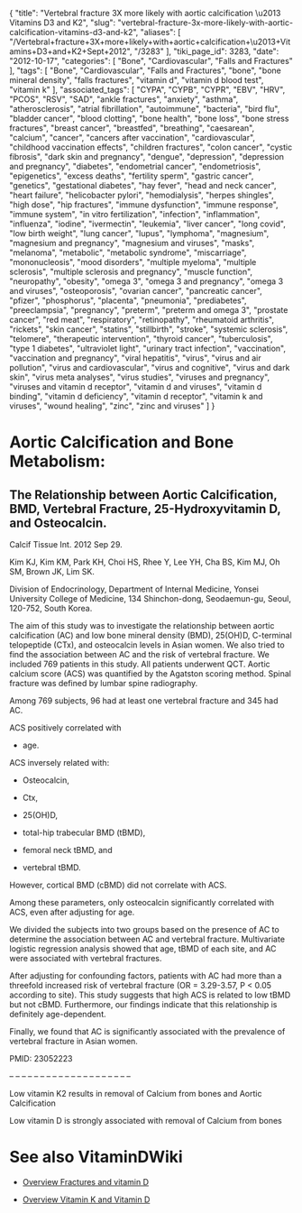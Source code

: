 {
    "title": "Vertebral fracture 3X more likely with aortic calcification \u2013 Vitamins D3 and K2",
    "slug": "vertebral-fracture-3x-more-likely-with-aortic-calcification-vitamins-d3-and-k2",
    "aliases": [
        "/Vertebral+fracture+3X+more+likely+with+aortic+calcification+\u2013+Vitamins+D3+and+K2+Sept+2012",
        "/3283"
    ],
    "tiki_page_id": 3283,
    "date": "2012-10-17",
    "categories": [
        "Bone",
        "Cardiovascular",
        "Falls and Fractures"
    ],
    "tags": [
        "Bone",
        "Cardiovascular",
        "Falls and Fractures",
        "bone",
        "bone mineral density",
        "falls fractures",
        "vitamin d",
        "vitamin d blood test",
        "vitamin k"
    ],
    "associated_tags": [
        "CYPA",
        "CYPB",
        "CYPR",
        "EBV",
        "HRV",
        "PCOS",
        "RSV",
        "SAD",
        "ankle fractures",
        "anxiety",
        "asthma",
        "atherosclerosis",
        "atrial fibrillation",
        "autoimmune",
        "bacteria",
        "bird flu",
        "bladder cancer",
        "blood clotting",
        "bone health",
        "bone loss",
        "bone stress fractures",
        "breast cancer",
        "breastfed",
        "breathing",
        "caesarean",
        "calcium",
        "cancer",
        "cancers after vaccination",
        "cardiovascular",
        "childhood vaccination effects",
        "children fractures",
        "colon cancer",
        "cystic fibrosis",
        "dark skin and pregnancy",
        "dengue",
        "depression",
        "depression and pregnancy",
        "diabetes",
        "endometrial cancer",
        "endometriosis",
        "epigenetics",
        "excess deaths",
        "fertility sperm",
        "gastric cancer",
        "genetics",
        "gestational diabetes",
        "hay fever",
        "head and neck cancer",
        "heart failure",
        "helicobacter pylori",
        "hemodialysis",
        "herpes shingles",
        "high dose",
        "hip fractures",
        "immune dysfunction",
        "immune response",
        "immune system",
        "in vitro fertilization",
        "infection",
        "inflammation",
        "influenza",
        "iodine",
        "ivermectin",
        "leukemia",
        "liver cancer",
        "long covid",
        "low birth weight",
        "lung cancer",
        "lupus",
        "lymphoma",
        "magnesium",
        "magnesium and pregnancy",
        "magnesium and viruses",
        "masks",
        "melanoma",
        "metabolic",
        "metabolic syndrome",
        "miscarriage",
        "mononucleosis",
        "mood disorders",
        "multiple myeloma",
        "multiple sclerosis",
        "multiple sclerosis and pregnancy",
        "muscle function",
        "neuropathy",
        "obesity",
        "omega 3",
        "omega 3 and pregnancy",
        "omega 3 and viruses",
        "osteoporosis",
        "ovarian cancer",
        "pancreatic cancer",
        "pfizer",
        "phosphorus",
        "placenta",
        "pneumonia",
        "prediabetes",
        "preeclampsia",
        "pregnancy",
        "preterm",
        "preterm and omega 3",
        "prostate cancer",
        "red meat",
        "respiratory",
        "retinopathy",
        "rheumatoid arthritis",
        "rickets",
        "skin cancer",
        "statins",
        "stillbirth",
        "stroke",
        "systemic sclerosis",
        "telomere",
        "therapeutic intervention",
        "thyroid cancer",
        "tuberculosis",
        "type 1 diabetes",
        "ultraviolet light",
        "urinary tract infection",
        "vaccination",
        "vaccination and pregnancy",
        "viral hepatitis",
        "virus",
        "virus and air pollution",
        "virus and cardiovascular",
        "virus and cognitive",
        "virus and dark skin",
        "virus meta analyses",
        "virus studies",
        "viruses and pregnancy",
        "viruses and vitamin d receptor",
        "vitamin d and viruses",
        "vitamin d binding",
        "vitamin d deficiency",
        "vitamin d receptor",
        "vitamin k and viruses",
        "wound healing",
        "zinc",
        "zinc and viruses"
    ]
}


# Aortic Calcification and Bone Metabolism:

## The Relationship between Aortic Calcification, BMD, Vertebral Fracture, 25-Hydroxyvitamin D, and Osteocalcin.

Calcif Tissue Int. 2012 Sep 29.

Kim KJ, Kim KM, Park KH, Choi HS, Rhee Y, Lee YH, Cha BS, Kim MJ, Oh SM, Brown JK, Lim SK.

Division of Endocrinology, Department of Internal Medicine, Yonsei University College of Medicine, 134 Shinchon-dong, Seodaemun-gu, Seoul, 120-752, South Korea.

The aim of this study was to investigate the relationship between aortic calcification (AC) and low bone mineral density (BMD), 25(OH)D, C-terminal telopeptide (CTx), and osteocalcin levels in Asian women. We also tried to find the association between AC and the risk of vertebral fracture. We included 769 patients in this study. All patients underwent QCT. Aortic calcium score (ACS) was quantified by the Agatston scoring method. Spinal fracture was defined by lumbar spine radiography. 

Among 769 subjects, 96 had at least one vertebral fracture and 345 had AC. 

ACS positively correlated with 

* age. 

ACS inversely related with:

* Osteocalcin, 

* Ctx, 

* 25(OH)D, 

* total-hip trabecular BMD (tBMD), 

* femoral neck tBMD, and 

* vertebral tBMD.

However, cortical BMD (cBMD) did not correlate with ACS. 

Among these parameters, only osteocalcin significantly correlated with ACS, even after adjusting for age. 

We divided the subjects into two groups based on the presence of AC to determine the association between AC and vertebral fracture. Multivariate logistic regression analysis showed that age, tBMD of each site, and AC were associated with vertebral fractures. 

After adjusting for confounding factors, patients with AC had more than a threefold increased risk of vertebral fracture (OR = 3.29-3.57, P < 0.05 according to site). This study suggests that high ACS is related to low tBMD but not cBMD. Furthermore, our findings indicate that this relationship is definitely age-dependent. 

Finally, we found that AC is significantly associated with the prevalence of vertebral fracture in Asian women.

PMID: 23052223

– – – – – – – – – – – – – – – – – – – – 

Low vitamin K2 results in removal of Calcium from bones and  Aortic Calcification

Low vitamin D is strongly associated with removal of Calcium from bones

# See also VitaminDWiki

* [Overview Fractures and vitamin D](/tags/overview-fractures-and-vitamin-d.html)

* [Overview Vitamin K and Vitamin D](/tags/overview-vitamin-k-and-vitamin-d.html)